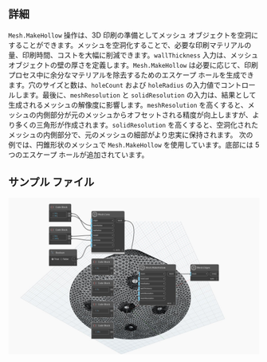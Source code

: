## 詳細
`Mesh.MakeHollow` 操作は、3D 印刷の準備としてメッシュ オブジェクトを空洞にすることができます。メッシュを空洞化することで、必要な印刷マテリアルの量、印刷時間、コストを大幅に削減できます。`wallThickness` 入力は、メッシュ オブジェクトの壁の厚さを定義します。`Mesh.MakeHollow` は必要に応じて、印刷プロセス中に余分なマテリアルを除去するためのエスケープ ホールを生成できます。穴のサイズと数は、`holeCount` および `holeRadius` の入力値でコントロールします。最後に、`meshResolution` と `solidResolution` の入力は、結果として生成されるメッシュの解像度に影響します。`meshResolution` を高くすると、メッシュの内側部分が元のメッシュからオフセットされる精度が向上しますが、より多くの三角形が作成されます。`solidResolution` を高くすると、空洞化されたメッシュの内側部分で、元のメッシュの細部がより忠実に保持されます。
次の例では、円錐形状のメッシュで `Mesh.MakeHollow` を使用しています。底部には 5 つのエスケープ ホールが追加されています。

## サンプル ファイル

![Example](./Autodesk.DesignScript.Geometry.Mesh.MakeHollow_img.jpg)
